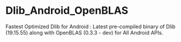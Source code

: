 # Dlib_Android_OpenBLAS
Fastest Optimized Dlib for Android : Latest pre-compiled binary of Dlib (19.15.55) along with OpenBLAS (0.3.3 - dev)  for All Android APIs.
